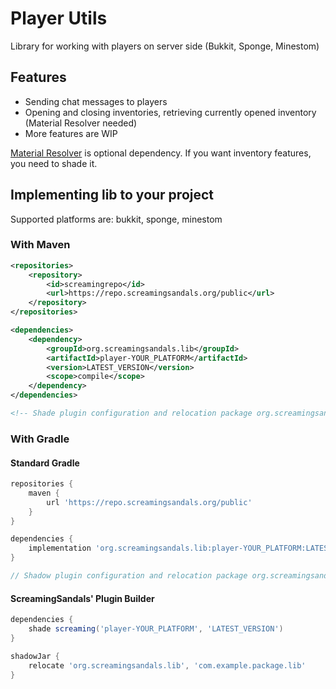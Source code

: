 # Player Utils
Library for working with players on server side (Bukkit, Sponge, Minestom)

## Features
* Sending chat messages to players
* Opening and closing inventories, retrieving currently opened inventory (Material Resolver needed)  
* More features are WIP

[Material Resolver](../material/README.md) is optional dependency. If you want inventory features, you need to shade it.

## Implementing lib to your project

Supported platforms are: bukkit, sponge, minestom

### With Maven
```xml
<repositories>
    <repository>
        <id>screamingrepo</id>
        <url>https://repo.screamingsandals.org/public</url>
    </repository>
</repositories>

<dependencies>
    <dependency>
        <groupId>org.screamingsandals.lib</groupId>
        <artifactId>player-YOUR_PLATFORM</artifactId>
        <version>LATEST_VERSION</version>
        <scope>compile</scope>
    </dependency>
</dependencies>

<!-- Shade plugin configuration and relocation package org.screamingsandals.lib to your own package -->
```

### With Gradle

#### Standard Gradle
```groovy
repositories {
    maven { 
        url 'https://repo.screamingsandals.org/public' 
    }
}

dependencies {
    implementation 'org.screamingsandals.lib:player-YOUR_PLATFORM:LATEST_VERSION_HERE'
}

// Shadow plugin configuration and relocation package org.screamingsandals.lib to your own package
```

#### ScreamingSandals' Plugin Builder
```groovy
dependencies {
    shade screaming('player-YOUR_PLATFORM', 'LATEST_VERSION')
}

shadowJar {
    relocate 'org.screamingsandals.lib', 'com.example.package.lib'
}
```




